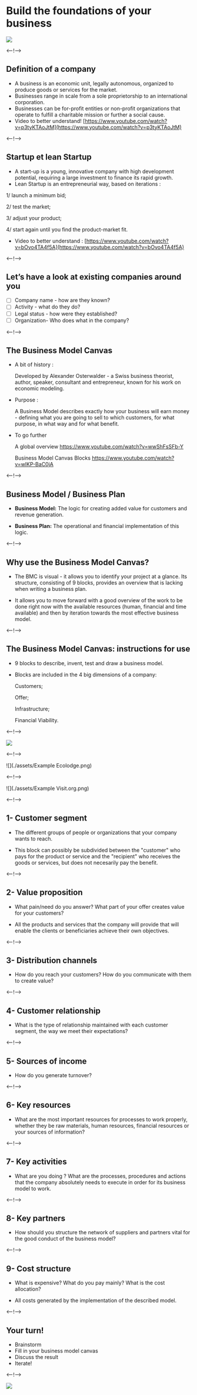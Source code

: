 # Build the foundations of your business

![](http://douar.tech/dt_assets/session-2/slide-1.png)

<--!-->

## Definition of a company

- A business is an economic unit, legally autonomous, organized to produce goods or services for the market.
- Businesses range in scale from a sole proprietorship to an international corporation. 
- Businesses can be for-profit entities or non-profit organizations that operate to fulfill a charitable mission or further a social cause.
- Video to better understand! 
[https://www.youtube.com/watch?v=p3tyKTAoJtM](https://www.youtube.com/watch?v=p3tyKTAoJtM)

<--!-->

## Startup et lean Startup

- A start-up is a young, innovative company with high development potential, requiring a large investment to finance its rapid growth.
- Lean Startup is an entrepreneurial way, based on iterations : 

1/ launch a minimum bid;

2/ test the market; 

3/ adjust your product;

4/ start again until you find the product-market fit.
- Video to better understand : [https://www.youtube.com/watch?v=bOvo4TA4f5A](https://www.youtube.com/watch?v=bOvo4TA4f5A)

<--!-->

## Let’s have a look at existing companies around you

  - [ ] Company name - how are they known? 
  - [ ] Activity - what do they do? 
  - [ ] Legal status - how were they established? 
  - [ ] Organization- Who does what in the company? 

<--!-->

## The Business Model Canvas

- A bit of history :
  
  Developed by Alexander Osterwalder - a Swiss business theorist, author, speaker, consultant and entrepreneur, known for his work on economic modeling.

- Purpose :

    A Business Model describes exactly how your business will earn money - defining what you are going to sell to which customers, for what purpose, in what way and for what benefit.

- To go further

  A global overview https://www.youtube.com/watch?v=wwShFsSFb-Y
    
    Business Model Canvas Blocks https://www.youtube.com/watch?v=wlKP-BaC0jA

<--!-->

## Business Model / Business Plan

- **Business Model:**
  The logic for creating added value for customers and revenue generation.

- **Business Plan:**
  The operational and financial implementation of this logic.

<--!-->

## Why use the Business Model Canvas?

- The BMC is visual - it allows you to identify your project at a glance. Its structure, consisting of 9 blocks, provides an overview that is lacking when writing a business plan.

- It allows you to move forward with a good overview of the work to be done right now with the available resources (human, financial and time available) and then by iteration towards the most effective business model.

<--!-->

## The Business Model Canvas: instructions for use

- 9 blocks to describe, invent, test and draw a business model.

- Blocks are included in the 4 big dimensions of a company: 

    Customers;

    Offer;   

    Infrastructure;

    Financial Viability.

<--!-->

![](./assets/BM.png)

<--!-->

![](./assets/Example Ecolodge.png)

<--!-->

![](./assets/Example Visit.org.png)

<--!-->

## 1- Customer segment

- The different groups of people or organizations that your company wants to reach.

- This block can possibly be subdivided between the "customer" who pays for the product or service and the "recipient" who receives the goods or services, but does not necesarily pay the benefit.

<--!-->

## 2- Value proposition

- What pain/need do you answer? What part of your offer creates value for your customers?

- All the products and services that the company will provide that will enable the clients or beneficiaries achieve their own objectives.

<--!-->

## 3- Distribution channels

- How do you reach your customers? How do you communicate with them to create value? 

<--!-->

## 4- Customer relationship

- What is the type of relationship maintained with each customer segment, the way we meet their expectations? 

<--!-->

## 5- Sources of income

- How do you generate turnover?

<--!-->

## 6- Key resources

- What are the most important resources for processes to work properly, whether they be raw materials, human resources, financial resources or your sources of information? 

<--!-->

## 7- Key activities

- What are you doing ? What are the processes, procedures and actions that the company absolutely needs to execute in order for its business model to work.

<--!-->

## 8- Key partners

- How should you structure the network of suppliers and partners vital for the good conduct of the business model?

<--!-->

## 9- Cost structure

- What is expensive? What do you pay mainly? What is the cost allocation?

- All costs generated by the implementation of the described model.

<--!-->

## Your turn!

- Brainstorm
- Fill in your business model canvas
- Discuss the result
- Iterate!

<--!-->

![](./assets/Your_BM.png)

 